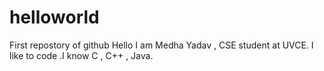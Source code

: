 # helloworld
First repostory of github
Hello I am Medha Yadav , CSE student at UVCE.
I like to code .I know C , C++ , Java.
